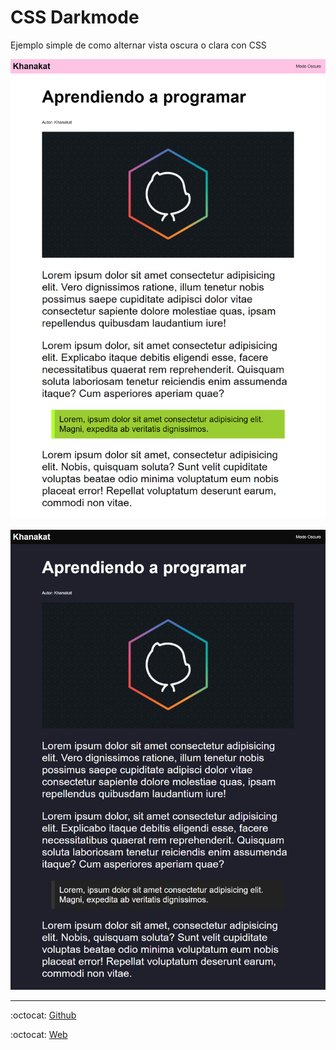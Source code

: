 # CSS Darkmode

Ejemplo simple de como alternar vista oscura o clara con CSS

![Light mode](extra/light.png)

![Dark mode](extra/dark.png)

---

:octocat: [Github](https://github.com/khanakat)

:octocat: [Web](https://khanakat.com)

